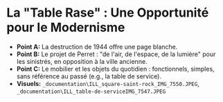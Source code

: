 # La "Table Rase" : Une Opportunité pour le Modernisme

* **Point A:** La destruction de 1944 offre une page blanche.
* **Point B:** Le projet de Perret : "de l'air, de l'espace, de la lumière" pour les sinistrés, en opposition à la ville ancienne.
* **Point C:** Le mobilier et les objets du quotidien : fonctionnels, simples, sans référence au passé (e.g., la table de service).
* **Visuels:** `_documentation\ILL_square-saint-rock_IMG_7550.JPEG`, `_documentation\ILL_table-de-serviceIMG_7547.JPEG`